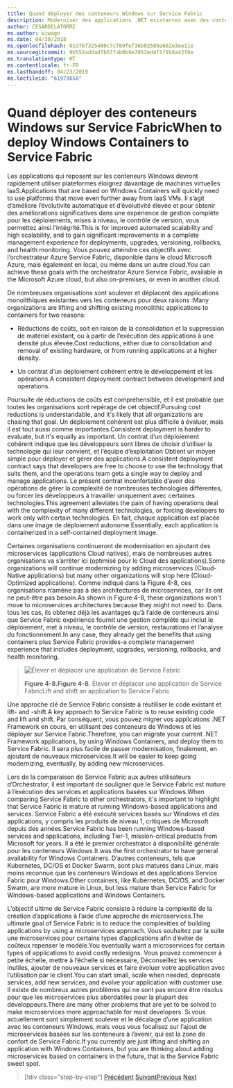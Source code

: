 ```yaml
---
title: Quand déployer des conteneurs Windows sur Service Fabric
description: Moderniser des applications .NET existantes avec des conteneurs de Cloud Azure et Windows | Quand déployer les conteneurs Windows sur Service Fabric
author: CESARDELATORRE
ms.author: wiwagn
ms.date: 04/30/2018
ms.openlocfilehash: 01d76f325480c7cf09fef36b02589a602e3ee11e
ms.sourcegitcommit: 9b552addadfb57fab0b9e7852ed4f1f1b8a42f8e
ms.translationtype: HT
ms.contentlocale: fr-FR
ms.lasthandoff: 04/23/2019
ms.locfileid: "61973658"
---
```

# <a name="when-to-deploy-windows-containers-to-service-fabric"></a><span data-ttu-id="bf653-103">Quand déployer des conteneurs Windows sur Service Fabric</span><span class="sxs-lookup"><span data-stu-id="bf653-103">When to deploy Windows Containers to Service Fabric</span></span>

<span data-ttu-id="bf653-104">Les applications qui reposent sur les conteneurs Windows devront rapidement utiliser plateformes éloignez davantage de machines virtuelles IaaS.</span><span class="sxs-lookup"><span data-stu-id="bf653-104">Applications that are based on Windows Containers will quickly need to use platforms that move even further away from IaaS VMs.</span></span> <span data-ttu-id="bf653-105">Il s’agit d’améliore l’évolutivité automatique et d’évolutivité élevée et pour obtenir des améliorations significatives dans une expérience de gestion complète pour les déploiements, mises à niveau, le contrôle de version, vous permettez ainsi l’intégrité.</span><span class="sxs-lookup"><span data-stu-id="bf653-105">This is for improved automated scalability and high scalability, and to gain significant improvements in a complete management experience for deployments, upgrades, versioning, rollbacks, and health monitoring.</span></span> <span data-ttu-id="bf653-106">Vous pouvez atteindre ces objectifs avec l’orchestrateur Azure Service Fabric, disponible dans le cloud Microsoft Azure, mais également en local, ou même dans un autre cloud.</span><span class="sxs-lookup"><span data-stu-id="bf653-106">You can achieve these goals with the orchestrator Azure Service Fabric, available in the Microsoft Azure cloud, but also on-premises, or even in another cloud.</span></span>

<span data-ttu-id="bf653-107">De nombreuses organisations sont soulever et déplacent des applications monolithiques existantes vers les conteneurs pour deux raisons :</span><span class="sxs-lookup"><span data-stu-id="bf653-107">Many organizations are lifting and shifting existing monolithic applications to containers for two reasons:</span></span>

- <span data-ttu-id="bf653-108">Réductions de coûts, soit en raison de la consolidation et la suppression de matériel existant, ou à partir de l’exécution des applications à une densité plus élevée.</span><span class="sxs-lookup"><span data-stu-id="bf653-108">Cost reductions, either due to consolidation and removal of existing hardware, or from running applications at a higher density.</span></span>

- <span data-ttu-id="bf653-109">Un contrat d’un déploiement cohérent entre le développement et les opérations.</span><span class="sxs-lookup"><span data-stu-id="bf653-109">A consistent deployment contract between development and operations.</span></span>

<span data-ttu-id="bf653-110">Poursuite de réductions de coûts est compréhensible, et il est probable que toutes les organisations sont repérage de cet objectif.</span><span class="sxs-lookup"><span data-stu-id="bf653-110">Pursuing cost reductions is understandable, and it's likely that all organizations are chasing that goal.</span></span> <span data-ttu-id="bf653-111">Un déploiement cohérent est plus difficile à évaluer, mais il est tout aussi comme importantes.</span><span class="sxs-lookup"><span data-stu-id="bf653-111">Consistent deployment is harder to evaluate, but it's equally as important.</span></span> <span data-ttu-id="bf653-112">Un contrat d’un déploiement cohérent indique que les développeurs sont libres de choisir d’utiliser la technologie qui leur convient, et l’équipe d’exploitation Obtient un moyen simple pour déployer et gérer des applications.</span><span class="sxs-lookup"><span data-stu-id="bf653-112">A consistent deployment contract says that developers are free to choose to use the technology that suits them, and the operations team gets a single way to deploy and manage applications.</span></span> <span data-ttu-id="bf653-113">Le présent contrat inconfortable d’avoir des opérations de gérer la complexité de nombreuses technologies différentes, ou forcer les développeurs à travailler uniquement avec certaines technologies.</span><span class="sxs-lookup"><span data-stu-id="bf653-113">This agreement alleviates the pain of having operations deal with the complexity of many different technologies, or forcing developers to work only with certain technologies.</span></span> <span data-ttu-id="bf653-114">En fait, chaque application est placée dans une image de déploiement autonome.</span><span class="sxs-lookup"><span data-stu-id="bf653-114">Essentially, each application is containerized in a self-contained deployment image.</span></span>

<span data-ttu-id="bf653-115">Certaines organisations continueront de modernisation en ajoutant des microservices (applications Cloud natives), mais de nombreuses autres organisations va s’arrêter ici (optimisé pour le Cloud des applications).</span><span class="sxs-lookup"><span data-stu-id="bf653-115">Some organizations will continue modernizing by adding microservices (Cloud-Native applications) but many other organizations will stop here (Cloud-Optimized applications).</span></span> <span data-ttu-id="bf653-116">Comme indiqué dans la Figure 4-8, ces organisations n’amène pas à des architectures de microservices, car ils ont ne peut-être pas besoin.</span><span class="sxs-lookup"><span data-stu-id="bf653-116">As shown in Figure 4-8, these organizations won't move to microservices architectures because they might not need to.</span></span> <span data-ttu-id="bf653-117">Dans tous les cas, ils obtenez déjà les avantages qu’à l’aide de conteneurs ainsi que Service Fabric expérience fournit une gestion complète qui inclut le déploiement, met à niveau, le contrôle de version, restaurations et l’analyse du fonctionnement.</span><span class="sxs-lookup"><span data-stu-id="bf653-117">In any case, they already get the benefits that using containers plus Service Fabric provides-a complete management experience that includes deployment, upgrades, versioning, rollbacks, and health monitoring.</span></span>

> ![Élever et déplacer une application de Service Fabric](./media/image8.png)
>
> <span data-ttu-id="bf653-119">**Figure 4-8.**</span><span class="sxs-lookup"><span data-stu-id="bf653-119">**Figure 4-8.**</span></span> <span data-ttu-id="bf653-120">Élever et déplacer une application de Service Fabric</span><span class="sxs-lookup"><span data-stu-id="bf653-120">Lift and shift an application to Service Fabric</span></span>

<span data-ttu-id="bf653-121">Une approche clé de Service Fabric consiste à réutiliser le code existant et lift- and -shift.</span><span class="sxs-lookup"><span data-stu-id="bf653-121">A key approach to Service Fabric is to reuse existing code and lift and shift.</span></span> <span data-ttu-id="bf653-122">Par conséquent, vous pouvez migrer vos applications .NET Framework en cours, en utilisant des conteneurs de Windows et les déployer sur Service Fabric.</span><span class="sxs-lookup"><span data-stu-id="bf653-122">Therefore, you can migrate your current .NET Framework applications, by using Windows Containers, and deploy them to Service Fabric.</span></span> <span data-ttu-id="bf653-123">Il sera plus facile de passer modernisation, finalement, en ajoutant de nouveaux microservices.</span><span class="sxs-lookup"><span data-stu-id="bf653-123">It will be easier to keep going modernizing, eventually, by adding new microservices.</span></span>

<span data-ttu-id="bf653-124">Lors de la comparaison de Service Fabric aux autres utilisateurs d’Orchestrator, il est important de souligner que le Service Fabric est mature à l’exécution des services et applications basées sur Windows.</span><span class="sxs-lookup"><span data-stu-id="bf653-124">When comparing Service Fabric to other orchestrators, it's important to highlight that Service Fabric is mature at running Windows-based applications and services.</span></span> <span data-ttu-id="bf653-125">Service Fabric a été exécuté services basés sur Windows et des applications, y compris les produits de niveau 1, critiques de Microsoft depuis des années.</span><span class="sxs-lookup"><span data-stu-id="bf653-125">Service Fabric has been running Windows-based services and applications, including Tier-1, mission-critical products from Microsoft for years.</span></span> <span data-ttu-id="bf653-126">Il a été le premier orchestrator à disponibilité générale pour les conteneurs Windows.</span><span class="sxs-lookup"><span data-stu-id="bf653-126">It was the first orchestrator to have general availability for Windows Containers.</span></span> <span data-ttu-id="bf653-127">D’autres conteneurs, tels que Kubernetes, DC/OS et Docker Swarm, sont plus matures dans Linux, mais moins reconnue que les conteneurs Windows et des applications Service Fabric pour Windows.</span><span class="sxs-lookup"><span data-stu-id="bf653-127">Other containers, like Kubernetes, DC/OS, and Docker Swarm, are more mature in Linux, but less mature than Service Fabric for Windows-based applications and Windows Containers.</span></span>

<span data-ttu-id="bf653-128">L’objectif ultime de Service Fabric consiste à réduire la complexité de la création d’applications à l’aide d’une approche de microservices.</span><span class="sxs-lookup"><span data-stu-id="bf653-128">The ultimate goal of Service Fabric is to reduce the complexities of building applications by using a microservices approach.</span></span> <span data-ttu-id="bf653-129">Vous souhaitez par la suite une microservices pour certains types d’applications afin d’éviter de coûteux repenser le modèle.</span><span class="sxs-lookup"><span data-stu-id="bf653-129">You eventually want a microservices for certain types of applications to avoid costly redesigns.</span></span> <span data-ttu-id="bf653-130">Vous pouvez commencer à petite échelle, mettre à l’échelle si nécessaire, Déconseillez les services inutiles, ajouter de nouveaux services et faire évoluer votre application avec l’utilisation par le client.</span><span class="sxs-lookup"><span data-stu-id="bf653-130">You can start small, scale when needed, deprecate services, add new services, and evolve your application with customer use.</span></span> <span data-ttu-id="bf653-131">Il existe de nombreux autres problèmes qui ne sont pas encore être résolus pour que les microservices plus abordables pour la plupart des développeurs.</span><span class="sxs-lookup"><span data-stu-id="bf653-131">There are many other problems that are yet to be solved to make microservices more approachable for most developers.</span></span> <span data-ttu-id="bf653-132">Si vous actuellement sont simplement soulever et le décalage d’une application avec les conteneurs Windows, mais vous vous focalisez sur l’ajout de microservices basées sur les conteneurs à l’avenir, qui est la zone de confort de Service Fabric.</span><span class="sxs-lookup"><span data-stu-id="bf653-132">If you currently are just lifting and shifting an application with Windows Containers, but you are thinking about adding microservices based on containers in the future, that is the Service Fabric sweet spot.</span></span>

>[!div class="step-by-step"]
><span data-ttu-id="bf653-133">[Précédent](when-to-deploy-windows-containers-to-azure-vms-iaas-cloud.md)
>[Suivant](when-to-deploy-windows-containers-to-azure-container-service-kubernetes.md)</span><span class="sxs-lookup"><span data-stu-id="bf653-133">[Previous](when-to-deploy-windows-containers-to-azure-vms-iaas-cloud.md)
[Next](when-to-deploy-windows-containers-to-azure-container-service-kubernetes.md)</span></span>